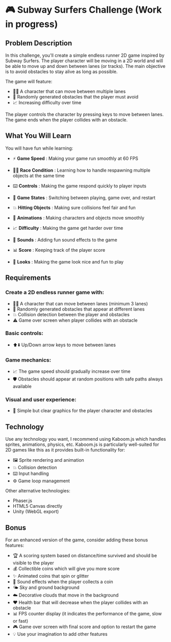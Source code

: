 # 🎮 Subway Surfers Challenge (Work in progress)

## Problem Description

In this challenge, you'll create a simple endless runner 2D game inspired by Subway Surfers. The player character will be moving in a 2D world and will be able to move up and down between lanes (or tracks). The main objective is to avoid obstacles to stay alive as long as possible.

The game will feature:

- 🏃‍♂️ A character that can move between multiple lanes
- 🚧 Randomly generated obstacles that the player must avoid
- 📈 Increasing difficulty over time

The player controls the character by pressing keys to move between lanes. The game ends when the player collides with an obstacle.

## What You Will Learn

You will have fun while learning:

- ⚡ **Game Speed** :
  Making your game run smoothly at 60 FPS

- 🏃‍♂️ **Race Condition** :
  Learning how to handle respawning multiple objects at the same time

- ⌨️ **Controls** :
  Making the game respond quickly to player inputs

- 🎯 **Game States** :
  Switching between playing, game over, and restart

- 💥 **Hitting Objects** :
  Making sure collisions feel fair and fun

- 🎨 **Animations** :
  Making characters and objects move smoothly

- 📈 **Difficulty** :
  Making the game get harder over time

- 🎵 **Sounds** :
  Adding fun sound effects to the game

- 📊 **Score** :
  Keeping track of the player score

- 🎨 **Looks** :
  Making the game look nice and fun to play

## Requirements

### Create a 2D endless runner game with:

- 🏃‍♂️ A character that can move between lanes (minimum 3 lanes)
- 🚧 Randomly generated obstacles that appear at different lanes
- 💥 Collision detection between the player and obstacles
- ⚠️ Game over screen when player collides with an obstacle

### Basic controls:

- ⬆️⬇️ Up/Down arrow keys to move between lanes

### Game mechanics:

- 📈 The game speed should gradually increase over time
- 🛡️ Obstacles should appear at random positions with safe paths always available

### Visual and user experience:

- 🎨 Simple but clear graphics for the player character and obstacles

## Technology

Use any technology you want, I recommend using Kaboom.js which handles sprites, animations, physics, etc. Kaboom.js is particularly well-suited for 2D games like this as it provides built-in functionality for:

- 🖼️ Sprite rendering and animation
- 💥 Collision detection
- ⌨️ Input handling
- ⚙️ Game loop management

Other alternative technologies:

- Phaser.js
- HTML5 Canvas directly
- Unity (WebGL export)

## Bonus

For an enhanced version of the game, consider adding these bonus features:

- 🏆 A scoring system based on distance/time survived and should be visible to the player
- 💰 Collectible coins which will give you more score
- ✨ Animated coins that spin or glitter
- 🎵 Sound effects when the player collects a coin
- 🌤️ Sky and ground background
- ☁️ Decorative clouds that move in the background
- ❤️ Health bar that will decrease when the player collides with an obstacle
- 📊 FPS counter display (it indicates the performance of the game, slow or fast)
- 🎮 Game over screen with final score and option to restart the game
- 💡 Use your imagination to add other features
